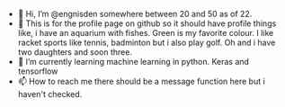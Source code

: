 - 👋 Hi, I’m @engnisden somewhere between 20 and 50 as of 22. 
- 👀 This is for the profile page on github so it should have profile things like, i have an aquarium with fishes. Green is my favorite colour. 
I like racket sports like tennis, badminton but i also play golf. Oh and i have two daughters and soon three. 
- 🌱 I’m currently learning machine learning in python. Keras and tensorflow
- 📫 How to reach me there should be a message function here but i haven't checked.
